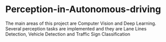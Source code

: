 # Perception-in-Autonomous-driving
The main areas of this project are Computer Vision and Deep Learning. Several perception tasks are implemented and they are Lane Lines Detection, Vehicle Detection and Traffic Sign Classification
